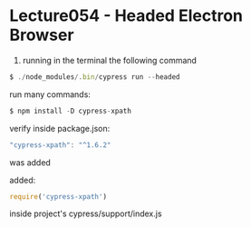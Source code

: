 # Lecture054 - Headed Electron Browser
1. running in the terminal the following command
```javascript
$ ./node_modules/.bin/cypress run --headed
```

run many commands:
```javascript
$ npm install -D cypress-xpath 
```

verify inside package.json:
```javascript
"cypress-xpath": "^1.6.2" 
```
was added

added:
```javascript
require('cypress-xpath') 
```
inside project's cypress/support/index.js
